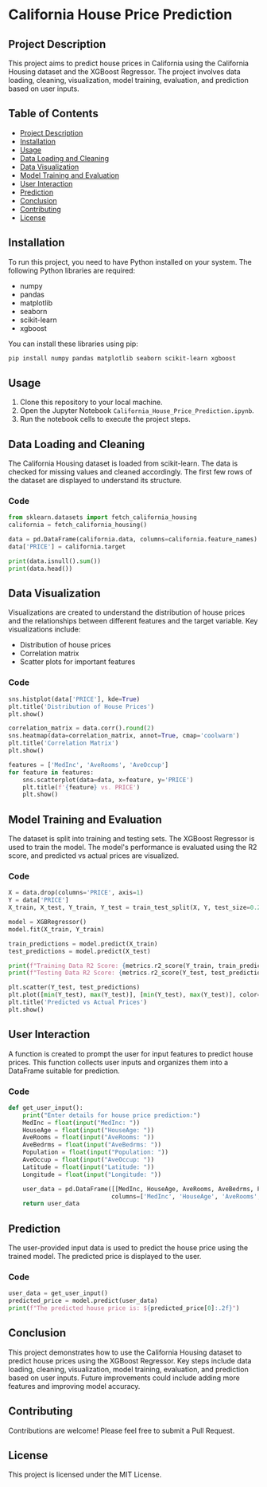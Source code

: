 
# California House Price Prediction

## Project Description
This project aims to predict house prices in California using the California Housing dataset and the XGBoost Regressor. The project involves data loading, cleaning, visualization, model training, evaluation, and prediction based on user inputs.

## Table of Contents
- [Project Description](#project-description)
- [Installation](#installation)
- [Usage](#usage)
- [Data Loading and Cleaning](#data-loading-and-cleaning)
- [Data Visualization](#data-visualization)
- [Model Training and Evaluation](#model-training-and-evaluation)
- [User Interaction](#user-interaction)
- [Prediction](#prediction)
- [Conclusion](#conclusion)
- [Contributing](#contributing)
- [License](#license)

## Installation
To run this project, you need to have Python installed on your system. The following Python libraries are required:
- numpy
- pandas
- matplotlib
- seaborn
- scikit-learn
- xgboost

You can install these libraries using pip:
```bash
pip install numpy pandas matplotlib seaborn scikit-learn xgboost
```

## Usage
1. Clone this repository to your local machine.
2. Open the Jupyter Notebook `California_House_Price_Prediction.ipynb`.
3. Run the notebook cells to execute the project steps.

## Data Loading and Cleaning
The California Housing dataset is loaded from scikit-learn. The data is checked for missing values and cleaned accordingly. The first few rows of the dataset are displayed to understand its structure.

### Code
```python
from sklearn.datasets import fetch_california_housing
california = fetch_california_housing()

data = pd.DataFrame(california.data, columns=california.feature_names)
data['PRICE'] = california.target

print(data.isnull().sum())
print(data.head())
```

## Data Visualization
Visualizations are created to understand the distribution of house prices and the relationships between different features and the target variable. Key visualizations include:
- Distribution of house prices
- Correlation matrix
- Scatter plots for important features

### Code
```python
sns.histplot(data['PRICE'], kde=True)
plt.title('Distribution of House Prices')
plt.show()

correlation_matrix = data.corr().round(2)
sns.heatmap(data=correlation_matrix, annot=True, cmap='coolwarm')
plt.title('Correlation Matrix')
plt.show()

features = ['MedInc', 'AveRooms', 'AveOccup']
for feature in features:
    sns.scatterplot(data=data, x=feature, y='PRICE')
    plt.title(f'{feature} vs. PRICE')
    plt.show()
```

## Model Training and Evaluation
The dataset is split into training and testing sets. The XGBoost Regressor is used to train the model. The model's performance is evaluated using the R2 score, and predicted vs actual prices are visualized.

### Code
```python
X = data.drop(columns='PRICE', axis=1)
Y = data['PRICE']
X_train, X_test, Y_train, Y_test = train_test_split(X, Y, test_size=0.2, random_state=2)

model = XGBRegressor()
model.fit(X_train, Y_train)

train_predictions = model.predict(X_train)
test_predictions = model.predict(X_test)

print(f"Training Data R2 Score: {metrics.r2_score(Y_train, train_predictions)}")
print(f"Testing Data R2 Score: {metrics.r2_score(Y_test, test_predictions)}")

plt.scatter(Y_test, test_predictions)
plt.plot([min(Y_test), max(Y_test)], [min(Y_test), max(Y_test)], color='red', linestyle='--')
plt.title('Predicted vs Actual Prices')
plt.show()
```

## User Interaction
A function is created to prompt the user for input features to predict house prices. This function collects user inputs and organizes them into a DataFrame suitable for prediction.

### Code
```python
def get_user_input():
    print("Enter details for house price prediction:")
    MedInc = float(input("MedInc: "))
    HouseAge = float(input("HouseAge: "))
    AveRooms = float(input("AveRooms: "))
    AveBedrms = float(input("AveBedrms: "))
    Population = float(input("Population: "))
    AveOccup = float(input("AveOccup: "))
    Latitude = float(input("Latitude: "))
    Longitude = float(input("Longitude: "))

    user_data = pd.DataFrame([[MedInc, HouseAge, AveRooms, AveBedrms, Population, AveOccup, Latitude, Longitude]],
                             columns=['MedInc', 'HouseAge', 'AveRooms', 'AveBedrms', 'Population', 'AveOccup', 'Latitude', 'Longitude'])
    return user_data
```

## Prediction
The user-provided input data is used to predict the house price using the trained model. The predicted price is displayed to the user.

### Code
```python
user_data = get_user_input()
predicted_price = model.predict(user_data)
print(f"The predicted house price is: ${predicted_price[0]:.2f}")
```

## Conclusion
This project demonstrates how to use the California Housing dataset to predict house prices using the XGBoost Regressor. Key steps include data loading, cleaning, visualization, model training, evaluation, and prediction based on user inputs. Future improvements could include adding more features and improving model accuracy.

## Contributing
Contributions are welcome! Please feel free to submit a Pull Request.

## License
This project is licensed under the MIT License.
